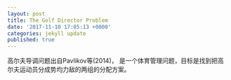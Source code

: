 ```yaml
---
layout: post
title: The Golf Director Problem
date: '2017-11-10 17:05:13 +0000'
categories: jekyll update
published: true
---
```

高尔夫导调问题出自Pavlikov等(2014)， 是一个体育管理问题，目标是找到把高尔夫运动员分成势均力敌的两组的分配方案。
